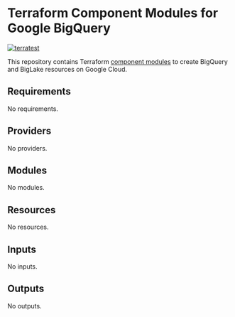 # Terraform Component Modules for Google BigQuery

[![terratest](https://github.com/honestbank/terraform-gcp-bigquery/actions/workflows/terratest.yaml/badge.svg)](https://github.com/honestbank/terraform-gcp-bigquery/actions/workflows/terratest.yaml)

This repository contains Terraform [component modules](https://www.notion.so/honestbank/Terraform-Module-Structure-31374a1594f84ef7b185ef4e06b36619?pvs=4)
to create BigQuery and BigLake resources on Google Cloud.

<!-- BEGIN_TF_DOCS -->
## Requirements

No requirements.

## Providers

No providers.

## Modules

No modules.

## Resources

No resources.

## Inputs

No inputs.

## Outputs

No outputs.
<!-- END_TF_DOCS -->
